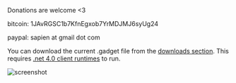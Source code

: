 Donations are welcome <3

bitcoin: 1JAvRGSC1b7KfnEgxob7YrMDJMJ6syUg24

paypal: sapien at gmail dot com


You can download the current .gadget file from the [downloads section](https://github.com/apeape/BTCGuild-Stats-Gadget/downloads).
This requires [.net 4.0 client runtimes](http://www.microsoft.com/downloads/en/details.aspx?FamilyID=5765d7a8-7722-4888-a970-ac39b33fd8ab) to run.


![screenshot](http://dl.dropbox.com/u/6281166/btcguild_gadget5.png)
